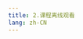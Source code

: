 ```yaml
---
title: 2.课程离线观看
lang: zh-CN
---
```


[//]: # (## 注意  )

[//]: # (目前离线课程同步不稳定存在最新的课程或课件没有,等课程全部上完在一起同步.    )

[//]: # ()
[//]: # ()
[//]: # (## 管综类硕士课件下载&#40;Bate&#41;)

[//]: # ([主要地址]&#40;https://www.123684.com/s/hINbTd-K0pg3&#41;     )

[//]: # ([备用地址]&#40;https://www.123865.com/s/hINbTd-K0pg3&#41;)

[//]: # ()
[//]: # (## 管综类硕士视频下载&#40;Bate&#41;)

[//]: # ([主要地址]&#40;https://www.123684.com/s/hINbTd-00pg3&#41;   )

[//]: # ([备用地址]&#40;https://www.123865.com/s/hINbTd-00pg3&#41;   )





